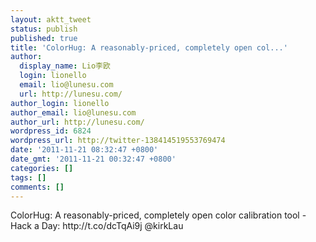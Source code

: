 ```yaml
---
layout: aktt_tweet
status: publish
published: true
title: 'ColorHug: A reasonably-priced, completely open col...'
author:
  display_name: Lio李欧
  login: lionello
  email: lio@lunesu.com
  url: http://lunesu.com/
author_login: lionello
author_email: lio@lunesu.com
author_url: http://lunesu.com/
wordpress_id: 6824
wordpress_url: http://twitter-138414519553769474
date: '2011-11-21 08:32:47 +0800'
date_gmt: '2011-11-21 00:32:47 +0800'
categories: []
tags: []
comments: []
---
```

<p>ColorHug: A reasonably-priced, completely open color calibration tool - Hack a Day: http://t.co/dcTqAi9j @kirkLau</p>
